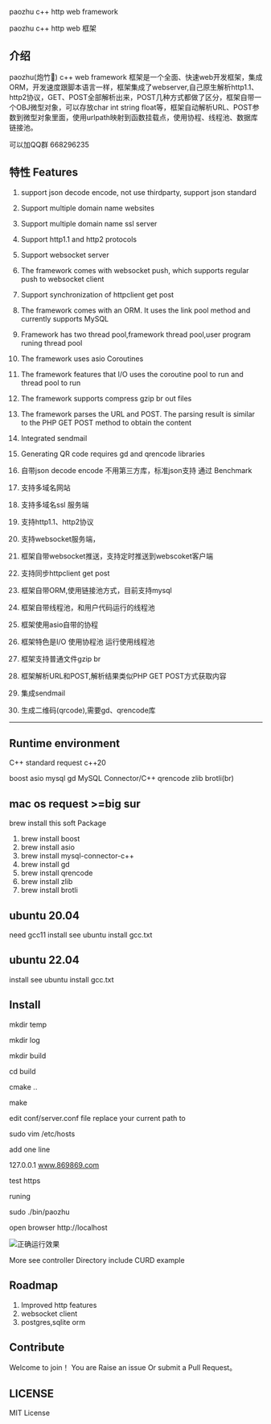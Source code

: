 paozhu c++ http web framework

paozhu c++ http web 框架

介绍
---------------

paozhu(炮竹🧨) c++ web framework 框架是一个全面、快速web开发框架，集成ORM，开发速度跟脚本语言一样，框架集成了webserver,自己原生解析http1.1、http2协议，GET、POST全部解析出来，POST几种方式都做了区分，框架自带一个OBJ微型对象，可以存放char int string float等，框架自动解析URL、POST参数到微型对象里面，使用urlpath映射到函数挂载点，使用协程、线程池、数据库链接池。

可以加QQ群 668296235


特性 Features
--------------

1. support json decode encode, not use thirdparty, support json standard
2. Support multiple domain name websites
3. Support multiple domain name ssl server
4. Support http1.1 and http2 protocols
5. Support websocket server
6. The framework comes with websocket push, which supports regular push to websocket client
7. Support synchronization of httpclient get post
8. The framework comes with an ORM. It uses the link pool method and currently supports MySQL
9. Framework has two thread pool,framework thread pool,user program runing thread pool
10. The framework uses asio Coroutines
11. The framework features that I/O uses the coroutine pool to run and thread pool to run
12. The framework supports compress gzip br out files 
13. The framework parses the URL and POST. The parsing result is similar to the PHP GET POST method to obtain the content
14. Integrated sendmail
15. Generating QR code requires gd and qrencode libraries

1. 自带json decode encode 不用第三方库，标准json支持 通过 Benchmark
2. 支持多域名网站
3. 支持多域名ssl 服务端
4. 支持http1.1、http2协议
5. 支持websocket服务端，
6. 框架自带websocket推送，支持定时推送到webscoket客户端
7. 支持同步httpclient get post
8. 框架自带ORM,使用链接池方式，目前支持mysql 
9. 框架自带线程池，和用户代码运行的线程池
10. 框架使用asio自带的协程
11. 框架特色是I/O 使用协程池 运行使用线程池
12. 框架支持普通文件gzip br
13. 框架解析URL和POST,解析结果类似PHP GET POST方式获取内容
14. 集成sendmail
15. 生成二维码(qrcode),需要gd、qrencode库

---------------------


Runtime environment
--------------------------------------

C++ standard request c++20

boost asio mysql gd MySQL Connector/C++ qrencode 
zlib brotli(br)


mac os request >=big sur  
---------

brew install this soft Package

1. brew install boost
2. brew install asio
3. brew install mysql-connector-c++
4. brew install gd
5. brew install qrencode
6. brew install zlib
7. brew install brotli


ubuntu 20.04
-------------------

need gcc11 install see  ubuntu install gcc.txt


ubuntu 22.04
-------------------

install see ubuntu install gcc.txt



Install 
--------------------

mkdir temp

mkdir log

mkdir build

cd build

cmake ..

make



edit conf/server.conf file
replace your current path to

sudo vim /etc/hosts

add one line

127.0.0.1 www.869869.com 

test https

runing 

sudo ./bin/paozhu 

open browser http://localhost

![正确运行效果](https://github.com/hggq/paozhu/blob/main/www/default/firstrun.jpg)


More see controller Directory include CURD example



Roadmap
-----------------

1. Improved http features
2. websocket client
3. postgres,sqlite orm


Contribute
-----------------

Welcome to join！ You are Raise an issue Or submit a Pull Request。


LICENSE
-----------------

MIT License
